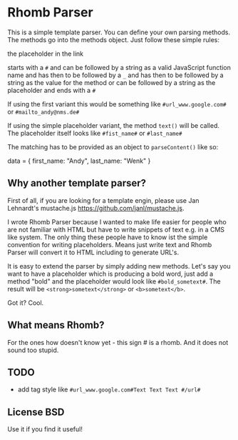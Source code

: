 # Rhomb Parser

This is a simple template parser. You can define your own 
parsing methods. The methods go into the methods object. Just 
follow these simple rules:

the placeholder in the link 

starts with a `#`
  and 
    can be followed by a string as a valid JavaScript function name
	and has then to be followed by a `_`
	and has then to be followed by a string as the value for the method
    or can be followed by a string as the placeholder
and ends with a `#`

If using the first variant this would be something like 
  `#url_www.google.com#`
or
  `#mailto_andy@nms.de#`

If using the simple placeholder variant, the method `text()` will be called.
The placeholder itself looks like
  `#fist_name#`
or
  `#last_name#`

The matching has to be provided as an object to `parseContent()` like so:

  data = {
    first_name: "Andy",
    last_name: "Wenk"
  }

## Why another template parser?

First of all, if you are looking for a template engin, please use Jan Lehnardt's mustache.js
<https://github.com/janl/mustache.js>.

I wrote Rhomb Parser because I wanted to make life easier for people who are not familiar with
HTML but have to write snippets of text e.g. in a CMS like system. The only thing these 
people have to know ist the simple convention for writing placeholders. Means just write text 
and Rhomb Parser will convert it to HTML including to generate URL's. 

It is easy to extend the parser by simply adding new methods. Let's say you want to have a 
placeholder which is producing a bold word, just add a method "bold" and the placeholder 
would look like `#bold_sometext#`. The result will be `<strong>sometext</strong>` or `<b>sometext</b>`.

Got it? Cool.

## What means Rhomb?

For the ones how doesn't know yet - this sign # is a rhomb. And it does not sound too stupid.

## TODO

- add tag style like `#url_www.google.com#Text Text Text #/url#`
 
## License BSD

Use it if you find it useful! 
